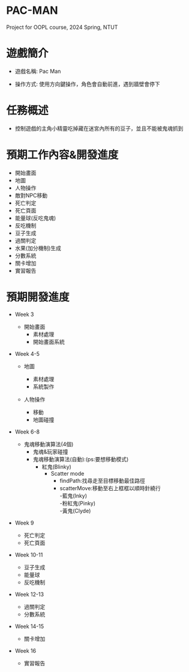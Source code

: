 # PAC-MAN
Project for OOPL course, 2024 Spring, NTUT

# 遊戲簡介

- 遊戲名稱: Pac Man

- 操作方式: 使用方向鍵操作，角色會自動前進，遇到牆壁會停下

# 任務概述

- 控制遊戲的主角小精靈吃掉藏在迷宮內所有的豆子，並且不能被鬼魂抓到 


# 預期工作內容&開發進度
- 開始畫面
- 地圖
- 人物操作
- 敵對NPC移動
- 死亡判定
- 死亡頁面
- 能量球(反吃鬼魂)
- 反吃機制
- 豆子生成
- 過關判定
- 水果(加分機制)生成
- 分數系統
- 關卡增加
- 實習報告

# 預期開發進度

- Week 3
  - 開始畫面
    - 素材處理
    - 開始畫面系統

- Week 4-5
  - 地圖
    - 素材處理
    - 系統製作

  - 人物操作
    - 移動
    - 地圖碰撞

- Week 6-8
  - 鬼魂移動演算法(4個)
    - 鬼魂&玩家碰撞
    - 鬼魂移動演算法(自動):(ps:要想移動模式)  
      - 紅鬼(Blinky) 
        - Scatter mode
          - findPath:找尋走至目標移動最佳路徑
          - scatterMove:移動至右上框框以順時針繞行   
      -藍鬼(Inky)  
      -粉紅鬼(Pinky)   
      -黃鬼(Clyde)
  
- Week 9
  - 死亡判定
  - 死亡頁面
  
- Week 10-11
  - 豆子生成
  - 能量球
  - 反吃機制

- Week 12-13
  - 過關判定
  - 分數系統

- Week 14-15
  - 關卡增加

- Week 16
  - 實習報告